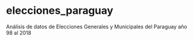# elecciones_paraguay
Análisis de datos de Elecciones Generales y Municipales del Paraguay año 98 al 2018 
